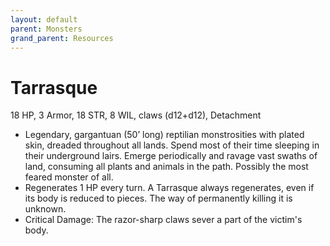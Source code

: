```yaml
---
layout: default
parent: Monsters
grand_parent: Resources
---
```


# Tarrasque

18 HP, 3 Armor, 18 STR, 8 WIL, claws (d12+d12), Detachment 

- Legendary, gargantuan (50’ long) reptilian monstrosities with plated skin, dreaded throughout all lands. Spend most of their time sleeping in their underground lairs. Emerge periodically and ravage vast swaths of land, consuming all plants and animals in the path. Possibly the most feared monster of all.
- Regenerates 1 HP every turn. A Tarrasque always regenerates, even if its body is reduced to pieces. The way of permanently killing it is unknown.
- Critical Damage: The razor-sharp claws sever a part of the victim's body.


